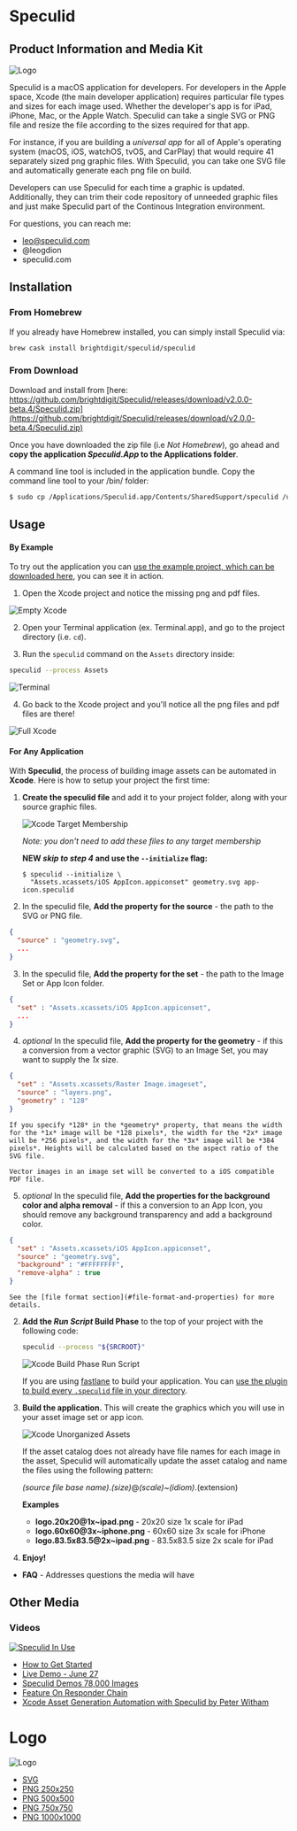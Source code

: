 # Speculid 

## Product Information and Media Kit

![Logo](https://github.com/brightdigit/Speculid/blob/master/images/Logo.png?raw=true)

Speculid is a macOS application for developers. For developers in the Apple space, Xcode (the main developer application) requires particular file types and sizes for each image used. Whether the developer's app is for iPad, iPhone, Mac, or the Apple Watch. Speculid can take a single SVG or PNG file and resize the file according to the sizes required for that app.

For instance, if you are building a _universal app_ for all of Apple's operating system (macOS, iOS, watchOS, tvOS, and CarPlay) that would require 41 separately sized png graphic files. With Speculid, you can take one SVG file and automatically generate each png file on build.

Developers can use Speculid for each time a graphic is updated. Additionally, they can trim their code repository of unneeded graphic files and just make Speculid part of the Continous Integration environment.

For questions, you can reach me:
* leo@speculid.com
* @leogdion
* speculid.com

## Installation

### From Homebrew

If you already have Homebrew installed, you can simply install Speculid via:

```bash
brew cask install brightdigit/speculid/speculid
```

### From Download 

Download and install from [here:
https://github.com/brightdigit/Speculid/releases/download/v2.0.0-beta.4/Speculid.zip](https://github.com/brightdigit/Speculid/releases/download/v2.0.0-beta.4/Speculid.zip)

Once you have downloaded the zip file (i.e *Not Homebrew*), go ahead and **copy the application *Speculid.App* to the Applications folder**.

A command line tool is included in the application bundle. Copy the command line tool to your /bin/ folder:

```bash
$ sudo cp /Applications/Speculid.app/Contents/SharedSupport/speculid /usr/local/bin
```

## Usage

#### By Example

To try out the application you can [use the example project, which can be downloaded here](https://github.com/brightdigit/Speculid-Example/archive/master.zip), you can see it in action. 

1. Open the Xcode project and notice the missing png and pdf files.

![Empty Xcode](https://raw.githubusercontent.com/brightdigit/Speculid/feature/media-kit/docs/01.Example-Empty-Xcode.png)

2. Open your Terminal application (ex. Terminal.app), and go to the project directory (i.e. `cd`).

3. Run the `speculid` command on the `Assets` directory inside:

```bash
speculid --process Assets
```

![Terminal](https://raw.githubusercontent.com/brightdigit/Speculid/feature/media-kit/docs/02.Example-Terminal.png)

4. Go back to the Xcode project and you'll notice all the png files and pdf files are there!

![Full Xcode](https://raw.githubusercontent.com/brightdigit/Speculid/feature/media-kit/docs/03.Example-Full-Xcode.png)

#### For Any Application

With **Speculid**, the process of building image assets can be automated in **Xcode**. Here is how to setup your project the first time:

1. **Create the speculid file** and add it to your project folder, along with your source graphic files.

    ![Xcode Target Membership](/images/XcodeTargetMembership.png)

    *Note: you don't need to add these files to any target membership*

    **NEW *skip to step 4* and use the `--initialize` flag:**

      ```
      $ speculid --initialize \
        "Assets.xcassets/iOS AppIcon.appiconset" geometry.svg app-icon.speculid
      ```

2. In the speculid file, **Add the property for the source** - the path to the SVG or PNG file.
  ```json
  {
    "source" : "geometry.svg",
    ...
  }
  ```
3. In the speculid file, **Add the property for the set** - the path to the Image Set or App Icon folder.
  ```json
  {
    "set" : "Assets.xcassets/iOS AppIcon.appiconset",
    ...
  }
  ```
4. *optional* In the speculid file, **Add the property for the geometry** - if this a conversion from a vector graphic (SVG) to an Image Set, you may want to supply the *1x* size.
  ```json
  {
    "set" : "Assets.xcassets/Raster Image.imageset",
    "source" : "layers.png",
    "geometry" : "128"
  }
  ```

    If you specify *128* in the *geometry* property, that means the width for the *1x* image will be *128 pixels*, the width for the *2x* image will be *256 pixels*, and the width for the *3x* image will be *384 pixels*. Heights will be calculated based on the aspect ratio of the SVG file.

    Vector images in an image set will be converted to a iOS compatible PDF file.
        
5. *optional* In the speculid file, **Add the properties for the background color and alpha removal** - if this a conversion to an App Icon, you should remove any background transparency and add a background color.
  ```json
  {
    "set" : "Assets.xcassets/iOS AppIcon.appiconset",
    "source" : "geometry.svg",
    "background" : "#FFFFFFFF",
    "remove-alpha" : true
  }
  ```

    See the [file format section](#file-format-and-properties) for more details.

2. **Add the *Run Script* Build Phase** to the top of your project with the following code:

    ```bash
    speculid --process "${SRCROOT}"
    ```
    ![Xcode Build Phase Run Script](/images/XcodeBuildPhaseRunScript.jpg)

    If you are using [fastlane](https://fastlane.tools) to build your application. You can [use the plugin to build every `.speculid` file in your directory](\#fastlane-integration).

3. **Build the application.** This will create the graphics which you will use in your asset image set or app icon.

    ![Xcode Unorganized Assets](/images/XcodeUnorganizedAssets.png)

    If the asset catalog does not already have file names for each image in the asset, Speculid will automatically update the asset catalog and name the files using the following pattern:

    *(source file base name)*.*(size)*@*(scale)*~*(idiom)*.(extension)

    **Examples**


    * **logo.20x20@1x~ipad.png** - 20x20 size 1x scale for iPad
    * **logo.60x60@3x~iphone.png** - 60x60 size 3x scale for iPhone
    * **logo.83.5x83.5@2x~ipad.png** - 83.5x83.5 size 2x scale for iPad

5. **Enjoy!**


- **FAQ** - Addresses questions the media will have

## Other Media

### Videos

[![Speculid In Use](https://raw.githubusercontent.com/brightdigit/Speculid/master/images/Speculid-In-Use.gif)](https://raw.githubusercontent.com/brightdigit/Speculid/master/images/Speculid-In-Use.gif)

* [How to Get Started](https://www.youtube.com/watch?v=Mn4pknYqzH0&t=580s)
* [Live Demo - June 27](https://www.youtube.com/watch?v=WmF8--qDUfk&t=1521s)
* [Speculid Demos 78,000 Images](https://www.youtube.com/watch?v=thifChCnm6M)
* [Feature On Responder Chain](https://www.youtube.com/watch?v=j5TA4C_VNc0)
* [Xcode Asset Generation Automation with Speculid by Peter Witham](https://www.youtube.com/watch?v=U3Ytfh6tK7E)

# Logo

![Logo](https://github.com/brightdigit/Speculid/blob/master/images/Logo.png?raw=true)

* [SVG](https://raw.githubusercontent.com/brightdigit/Speculid/master/images/Logo.svg)
* [PNG 250x250](https://raw.githubusercontent.com/brightdigit/Speculid/master/images/Logo.png)
* [PNG 500x500](https://raw.githubusercontent.com/brightdigit/Speculid/master/images/Logo@2x.png)
* [PNG 750x750](https://raw.githubusercontent.com/brightdigit/Speculid/master/images/Logo@3x.png)
* [PNG 1000x1000](https://raw.githubusercontent.com/brightdigit/Speculid/master/images/Logo@4x.png)
